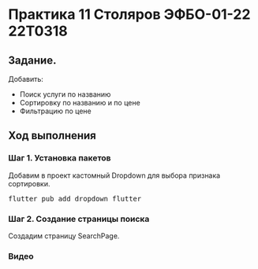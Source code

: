 # Практика 11 Столяров ЭФБО-01-22 22T0318

## Задание.
Добавить:
<ul>
    <li>Поиск услуги по названию</li>
    <li>Сортировку по названию и по цене</li>
    <li>Фильтрацию по цене</li>
</ul>

## Ход выполнения
### Шаг 1. Установка пакетов
Добавим в проект кастомный Dropdown для выбора признака сортировки.

<pre>flutter pub add dropdown_flutter</pre>

### Шаг 2. Создание страницы поиска
Создадим страницу SearchPage.


### Видео
